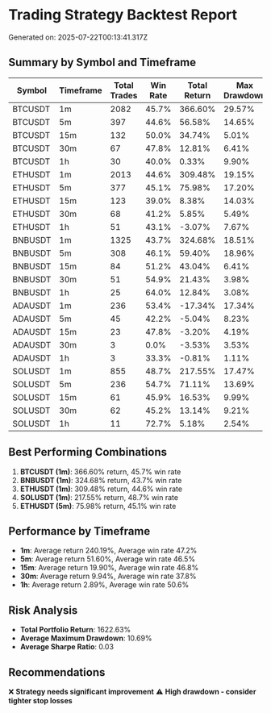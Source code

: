 # Trading Strategy Backtest Report

Generated on: 2025-07-22T00:13:41.317Z

## Summary by Symbol and Timeframe

| Symbol | Timeframe | Total Trades | Win Rate | Total Return | Max Drawdown | Sharpe Ratio |
|--------|-----------|--------------|----------|--------------|--------------|-------------|
| BTCUSDT | 1m | 2082 | 45.7% | 366.60% | 29.57% | 0.12 |
| BTCUSDT | 5m | 397 | 44.6% | 56.58% | 14.65% | 0.10 |
| BTCUSDT | 15m | 132 | 50.0% | 34.74% | 5.01% | 0.15 |
| BTCUSDT | 30m | 67 | 47.8% | 12.81% | 6.41% | 0.11 |
| BTCUSDT | 1h | 30 | 40.0% | 0.33% | 9.90% | 0.01 |
| ETHUSDT | 1m | 2013 | 44.6% | 309.48% | 19.15% | 0.10 |
| ETHUSDT | 5m | 377 | 45.1% | 75.98% | 17.20% | 0.12 |
| ETHUSDT | 15m | 123 | 39.0% | 8.38% | 14.03% | 0.05 |
| ETHUSDT | 30m | 68 | 41.2% | 5.85% | 5.49% | 0.08 |
| ETHUSDT | 1h | 51 | 43.1% | -3.07% | 7.67% | -0.07 |
| BNBUSDT | 1m | 1325 | 43.7% | 324.68% | 18.51% | 0.13 |
| BNBUSDT | 5m | 308 | 46.1% | 59.40% | 18.96% | 0.13 |
| BNBUSDT | 15m | 84 | 51.2% | 43.04% | 6.41% | 0.20 |
| BNBUSDT | 30m | 51 | 54.9% | 21.43% | 3.98% | 0.22 |
| BNBUSDT | 1h | 25 | 64.0% | 12.84% | 3.08% | 0.35 |
| ADAUSDT | 1m | 236 | 53.4% | -17.34% | 17.34% | -0.09 |
| ADAUSDT | 5m | 45 | 42.2% | -5.04% | 8.23% | -0.15 |
| ADAUSDT | 15m | 23 | 47.8% | -3.20% | 4.19% | -0.18 |
| ADAUSDT | 30m | 3 | 0.0% | -3.53% | 3.53% | -1.14 |
| ADAUSDT | 1h | 3 | 33.3% | -0.81% | 1.11% | -0.55 |
| SOLUSDT | 1m | 855 | 48.7% | 217.55% | 17.47% | 0.14 |
| SOLUSDT | 5m | 236 | 54.7% | 71.11% | 13.69% | 0.18 |
| SOLUSDT | 15m | 61 | 45.9% | 16.53% | 9.99% | 0.14 |
| SOLUSDT | 30m | 62 | 45.2% | 13.14% | 9.21% | 0.14 |
| SOLUSDT | 1h | 11 | 72.7% | 5.18% | 2.54% | 0.36 |

## Best Performing Combinations

1. **BTCUSDT (1m)**: 366.60% return, 45.7% win rate
2. **BNBUSDT (1m)**: 324.68% return, 43.7% win rate
3. **ETHUSDT (1m)**: 309.48% return, 44.6% win rate
4. **SOLUSDT (1m)**: 217.55% return, 48.7% win rate
5. **ETHUSDT (5m)**: 75.98% return, 45.1% win rate

## Performance by Timeframe

- **1m**: Average return 240.19%, Average win rate 47.2%
- **5m**: Average return 51.60%, Average win rate 46.5%
- **15m**: Average return 19.90%, Average win rate 46.8%
- **30m**: Average return 9.94%, Average win rate 37.8%
- **1h**: Average return 2.89%, Average win rate 50.6%

## Risk Analysis

- **Total Portfolio Return**: 1622.63%
- **Average Maximum Drawdown**: 10.69%
- **Average Sharpe Ratio**: 0.03

## Recommendations

❌ **Strategy needs significant improvement**
⚠️ **High drawdown - consider tighter stop losses**
